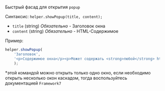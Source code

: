 Быстрый фасад для открытия `popup`

Синтаксис: `helper.showPopup(title, content);`
- `title` (string) *Обязательно* - Заголовок окна
- `content` (string) *Обязательно* - HTML-Содержимое

Пример:
```js
helper.showPopup(
    'Заголовок',
    '<p>Содержимое окна</p><p>Может содержать <strong>любой</strong> html-код</p>'
    );
```
\*этой командой можно открыть только одно окно, если необходимо открыть несколько окон каскадом, тогда воспользуйтесь документацией `Framework7`